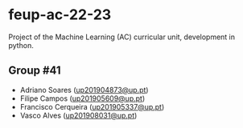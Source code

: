 # feup-ac-22-23

Project of the Machine Learning (AC) curricular unit, development in python.

## Group #41

- Adriano Soares (up201904873@up.pt)
- Filipe Campos (up201905609@up.pt)
- Francisco Cerqueira (up201905337@up.pt)
- Vasco Alves (up201908031@up.pt)